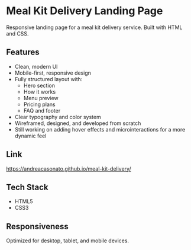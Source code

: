 # Meal Kit Delivery Landing Page

Responsive landing page for a meal kit delivery service. Built with HTML and CSS.

## Features
- Clean, modern UI  
- Mobile-first, responsive design  
- Fully structured layout with:  
  - Hero section  
  - How it works  
  - Menu preview  
  - Pricing plans  
  - FAQ and footer  
- Clear typography and color system  
- Wireframed, designed, and developed from scratch  
- Still working on adding hover effects and microinteractions for a more dynamic feel

## Link
https://andreacasonato.github.io/meal-kit-delivery/

## Tech Stack
- HTML5  
- CSS3

## Responsiveness
Optimized for desktop, tablet, and mobile devices.
